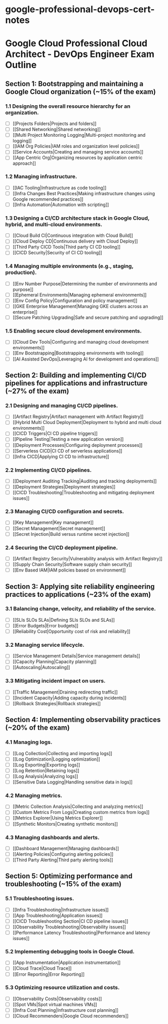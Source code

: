 # google-professional-devops-cert-notes

# Google Cloud Professional Cloud Architect - DevOps Engineer Exam Outline

## Section 1: Bootstrapping and maintaining a Google Cloud organization (~15% of the exam)

### 1.1 Designing the overall resource hierarchy for an organization.
- [ ] [[Projects Folders|Projects and folders]]
- [ ] [[Shared Networking|Shared networking]]
- [ ] [[Multi Project Monitoring Logging|Multi-project monitoring and logging]]
- [ ] [[IAM Org Policies|IAM roles and organization level policies]]
- [ ] [[Service Accounts|Creating and managing service accounts]]
- [ ] [[App Centric Org|Organizing resources by application centric approach]]

### 1.2 Managing infrastructure.
- [ ] [[IAC Tooling|Infrastructure as code tooling]]
- [ ] [[Infra Changes Best Practices|Making infrastructure changes using Google recommended practices]]
- [ ] [[Infra Automation|Automation with scripting]]

### 1.3 Designing a CI/CD architecture stack in Google Cloud, hybrid, and multi-cloud environments.
- [ ] [[Cloud Build CI|Continuous integration with Cloud Build]]
- [ ] [[Cloud Deploy CD|Continuous delivery with Cloud Deploy]]
- [ ] [[Third Party CICD Tools|Third party CI CD tooling]]
- [ ] [[CICD Security|Security of CI CD tooling]]

### 1.4 Managing multiple environments (e.g., staging, production).
- [ ] [[Env Number Purpose|Determining the number of environments and purpose]]
- [ ] [[Ephemeral Environments|Managing ephemeral environments]]
- [ ] [[Env Config Policy|Configuration and policy management]]
- [ ] [[GKE Enterprise Management|Managing GKE clusters across an enterprise]]
- [ ] [[Secure Patching Upgrading|Safe and secure patching and upgrading]]

### 1.5 Enabling secure cloud development environments.
- [ ] [[Cloud Dev Tools|Configuring and managing cloud development environments]]
- [ ] [[Env Bootstrapping|Bootstrapping environments with tooling]]
- [ ] [[AI Assisted DevOps|Leveraging AI for development and operations]]

## Section 2: Building and implementing CI/CD pipelines for applications and infrastructure (~27% of the exam)

### 2.1 Designing and managing CI/CD pipelines.
- [ ] [[Artifact Registry|Artifact management with Artifact Registry]]
- [ ] [[Hybrid Multi Cloud Deployment|Deployment to hybrid and multi cloud environments]]
- [ ] [[CICD Triggers|CI CD pipeline triggers]]
- [ ] [[Pipeline Testing|Testing a new application version]]
- [ ] [[Deployment Processes|Configuring deployment processes]]
- [ ] [[Serverless CICD|CI CD of serverless applications]]
- [ ] [[Infra CICD|Applying CI CD to infrastructure]]

### 2.2 Implementing CI/CD pipelines.
- [ ] [[Deployment Auditing Tracking|Auditing and tracking deployments]]
- [ ] [[Deployment Strategies|Deployment strategies]]
- [ ] [[CICD Troubleshooting|Troubleshooting and mitigating deployment issues]]

### 2.3 Managing CI/CD configuration and secrets.
- [ ] [[Key Management|Key management]]
- [ ] [[Secret Management|Secret management]]
- [ ] [[Secret Injection|Build versus runtime secret injection]]

### 2.4 Securing the CI/CD deployment pipeline.
- [ ] [[Artifact Registry Security|Vulnerability analysis with Artifact Registry]]
- [ ] [[Supply Chain Security|Software supply chain security]]
- [ ] [[Env Based IAM|IAM policies based on environment]]

## Section 3: Applying site reliability engineering practices to applications (~23% of the exam)

### 3.1 Balancing change, velocity, and reliability of the service.
- [ ] [[SLIs SLOs SLAs|Defining SLIs SLOs and SLAs]]
- [ ] [[Error Budgets|Error budgets]]
- [ ] [[Reliability Cost|Opportunity cost of risk and reliability]]

### 3.2 Managing service lifecycle.
- [ ] [[Service Management Details|Service management details]]
- [ ] [[Capacity Planning|Capacity planning]]
- [ ] [[Autoscaling|Autoscaling]]

### 3.3 Mitigating incident impact on users.
- [ ] [[Traffic Management|Draining redirecting traffic]]
- [ ] [[Incident Capacity|Adding capacity during incidents]]
- [ ] [[Rollback Strategies|Rollback strategies]]

## Section 4: Implementing observability practices (~20% of the exam)

### 4.1 Managing logs.
- [ ] [[Log Collection|Collecting and importing logs]]
- [ ] [[Log Optimization|Logging optimization]]
- [ ] [[Log Exporting|Exporting logs]]
- [ ] [[Log Retention|Retaining logs]]
- [ ] [[Log Analysis|Analyzing logs]]
- [ ] [[Sensitive Data Logging|Handling sensitive data in logs]]

### 4.2 Managing metrics.
- [ ] [[Metric Collection Analysis|Collecting and analyzing metrics]]
- [ ] [[Custom Metrics From Logs|Creating custom metrics from logs]]
- [ ] [[Metrics Explorer|Using Metrics Explorer]]
- [ ] [[Synthetic Monitors|Creating synthetic monitors]]

### 4.3 Managing dashboards and alerts.
- [ ] [[Dashboard Management|Managing dashboards]]
- [ ] [[Alerting Policies|Configuring alerting policies]]
- [ ] [[Third Party Alerting|Third party alerting tools]]

## Section 5: Optimizing performance and troubleshooting (~15% of the exam)

### 5.1 Troubleshooting issues.
- [ ] [[Infra Troubleshooting|Infrastructure issues]]
- [ ] [[App Troubleshooting|Application issues]]
- [ ] [[CICD Troubleshooting Section|CI CD pipeline issues]]
- [ ] [[Observability Troubleshooting|Observability issues]]
- [ ] [[Performance Latency Troubleshooting|Performance and latency issues]]

### 5.2 Implementing debugging tools in Google Cloud.
- [ ] [[App Instrumentation|Application instrumentation]]
- [ ] [[Cloud Trace|Cloud Trace]]
- [ ] [[Error Reporting|Error Reporting]]

### 5.3 Optimizing resource utilization and costs.
- [ ] [[Observability Costs|Observability costs]]
- [ ] [[Spot VMs|Spot virtual machines VMs]]
- [ ] [[Infra Cost Planning|Infrastructure cost planning]]
- [ ] [[Cloud Recommenders|Google Cloud recommenders]]